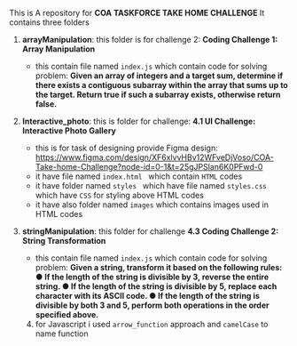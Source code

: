 This is A repository for **COA TASKFORCE TAKE HOME CHALLENGE**
It contains three folders
1. **arrayManipulation**: this  folder is for challenge 2: **Coding Challenge 1: Array Manipulation**
   - this contain file named `index.js` which contain code for solving problem:
     **Given an array of integers and a target sum, determine if there exists a contiguous
     subarray within the array that sums up to the target. Return true if such a subarray exists,
     otherwise return false.**

2. **Interactive_photo**: this is folder for challenge: **4.1 UI Challenge: Interactive Photo Gallery**
     - this is for task of designing provide Figma design: https://www.figma.com/design/XF6xlvvHBv12WFveDjVoso/COA-Take-home-Challenge?node-id=0-1&t=25gJPSlan6K0PFwd-0
     - it have file named `index.html `  which contain `HTML` codes
     -  it have folder named `styles ` which have file named `styles.css` which have `CSS` for styling above HTML codes
     -  it have also folder named `images` which contains images used in   HTML codes
3. **stringManipulation**: this folder for challenge **4.3 Coding Challenge 2: String Transformation**
    - this contain file named `index.js` which contain code for solving problem:
        **Given a string, transform it based on the following rules:
          ● If the length of the string is divisible by 3, reverse the entire string.
          ● If the length of the string is divisible by 5, replace each character with its ASCII code.
          ● If the length of the string is divisible by both 3 and 5, perform both operations in the
          order specified above.**
   4. for Javascript i used `arrow_function` approach and  `camelCase` to name function
      
      
  
